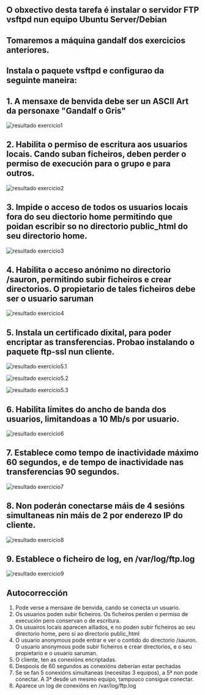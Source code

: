 ## O obxectivo desta tarefa é instalar o servidor FTP vsftpd nun equipo Ubuntu Server/Debian

## Tomaremos a máquina gandalf dos exercicios anteriores.

## Instala o paquete vsftpd e configurao da seguinte maneira:

## 1. A mensaxe de benvida debe ser un ASCII Art da personaxe "Gandalf o Gris"

![resultado exercicio1](./imaxes/exercicio1.png)

## 2. Habilita o permiso de escritura aos usuarios locais. Cando suban ficheiros, deben perder o permiso de execución para o grupo e para outros.

![resultado exercicio2](./imaxes/exercicio2.png)

## 3. Impide o acceso de todos os usuarios locais fora do seu diectorio home permitindo que poidan escribir so no directorio public_html do seu directorio home.

![resultado exercicio3](./imaxes/exercicio3.png)

## 4. Habilita o acceso anónimo no directorio /sauron, permitindo subir ficheiros e crear directorios. O propietario de tales ficheiros debe ser o usuario saruman 
  
![resultado exercicio4](./imaxes/exercicio4.png)

## 5. Instala un certificado dixital, para poder encriptar as transferencias. Probao instalando o paquete ftp-ssl nun cliente.

![resultado exercicio5.1](./imaxes/exercicio5.1.png)

![resultado exercicio5.2](./imaxes/exercicio5.2.png)

![resultado exercicio5.3](./imaxes/exercicio5.3.png)

## 6. Habilita límites do ancho de banda dos usuarios, limitandoas a 10 Mb/s por usuario.

![resultado exercicio6](./imaxes/exercicio6.png)

## 7. Establece como tempo de inactividade máximo 60 segundos, e de tempo de inactividade nas transferencias 90 segundos.

![resultado exercicio7](./imaxes/exercicio7.png)

## 8. Non poderán conectarse máis de 4 sesións simultaneas nin máis de 2 por enderezo IP do cliente.

![resultado exercicio8](./imaxes/exercicio8.png)

## 9. Establece o ficheiro de log, en /var/log/ftp.log

![resultado exercicio9](./imaxes/exercicio9.png)

## Autocorrección

1. Pode verse a mensaxe de benvida, cando se conecta un usuario.
2. Os usuarios poden subir ficheiros. Os ficheiros perden o permiso de execución pero conservan o de escritura.
3. Os usuairos locais aparecen aillados, e no poden subir ficheiros ao seu directorio home, pero si ao directorio public_html
4. O usuario anonymous pode entrar e ver o contido do directorio /sauron. O usuario anonymous pode subir ficheiros e crear directorios, e o seu propietario e o usuario saruman.
5. O cliente, ten as conexións encriptadas.
6. Despoois de 60 segundos as conexións deberían estar pechadas
7. Se se fan 5 conexións simultaneas (necesitas 3 equipos), a 5ª non pode conectar. A 3ª desde un mesmo equipo, tampouco consigue conectar.
8. Aparece un log de conexións en /var/log/ftp.log
